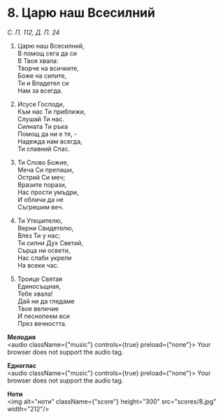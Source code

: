 # 8. Царю наш Всесилний  

*С. П. 112, Д. П. 24*  

1. Царю наш Всесилний,  
В помощ сега да си  
В Твоя хвала:  
Творче на всичките,  
Боже на силите,  
Ти и Владетел си  
Нам за всегда.  

2. Исусе Господи,  
Към нас Ти приближи,  
Слушай Ти нас.  
Силната Ти ръка  
Помощ да ни е тя, -  
Надежда нам всегда,  
Ти славний Спас.  

3. Ти Слово Божие,  
Меча Си препаши,  
Острий Си меч;  
Вразите порази,  
Нас прости умъдри,  
И обличи да не  
Съгрешим веч.  

4. Ти Утешителю,  
Верни Свидетелю,  
Влез Ти у нас;  
Ти силни Дух Светий,  
Сърца ни освети,  
Нас слаби укрепи  
На всеки час.  

5. Троице Святая  
Единосъщная,  
Тебе хвала!  
Дай ни да гледаме  
Твое величие  
И песнопеем вси  
През вечността.  

__Мелодия__  
<audio className={"music"} controls={true} preload={"none"}><source src="mp3/8.mp3" type="audio/mpeg"/>
Your browser does not support the audio tag.
</audio>  

__Едноглас__  
<audio className={"music"} controls={true} preload={"none"}><source src="transp/8.mp3" type="audio/mpeg"/>
Your browser does not support the audio tag.
</audio>  

__Ноти__  
<img alt="ноти" className={"score"} height="300" src="scores/8.jpg" width="212"/>
